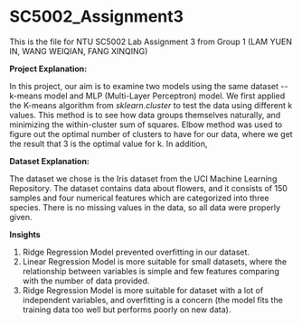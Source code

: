 # SC5002_Assignment3
This is the file for NTU SC5002 Lab Assignment 3 from Group 1 (LAM YUEN IN, WANG WEIQIAN, FANG XINQING)

**Project Explanation:**
 
  In this project, our aim is to examine two models using the same dataset -- k-means model and MLP (Multi-Layer Perceptron) model. We first applied the K-means algorithm from _sklearn.cluster_ to test the data using different k values. This method is to see how data groups themselves naturally, and minimizing the within-cluster sum of squares. Elbow method was used to figure out the optimal number of clusters to have for our data, where we get the result that 3 is the optimal value for k. In addition, 
  
**Dataset Explanation:**
  
  The dataset we chose is the Iris dataset from the UCI Machine Learning Repository. The dataset contains data about flowers, and it consists of 150 samples and four numerical features which are categorized into three species. There is no missing values in the data, so all data were properly given.

**Insights**

1. Ridge Regression Model prevented overfitting in our dataset.
2. Linear Regression Model is more suitable for small datasets, where the relationship between variables is simple and few features comparing with the number of data provided.
3. Ridge Regression Model is more suitable for dataset with a lot of independent variables, and overfitting is a concern (the model fits the training data too well but performs poorly on new data).
